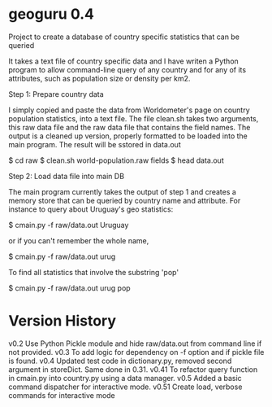# geoguru 0.4

Project to create a database of country specific statistics that can be queried

It takes a text file of country specific data and I have writen a Python program to allow command-line query of any country and for any of its attributes, such as population size or density per km2.

Step 1: Prepare country data

I simply copied and paste the data from Worldometer's page on country population statistics, into a text file.  The file clean.sh takes two arguments, this raw data file and the raw data file that contains the field names.  The output is a cleaned up version, properly formatted to be loaded into the main program.  The result will be sstored in data.out

$ cd raw
$ clean.sh world-population.raw fields
$ head data.out

Step 2: Load data file into main DB

The main program currently takes the output of step 1 and creates a memory store that can be queried by country name and attribute.  For instance to query about Uruguay's geo statistics:

$ cmain.py -f raw/data.out Uruguay

or if you can't remember the whole name,

$ cmain.py -f raw/data.out urug

To find all statistics that involve the substring 'pop'

$ cmain.py -f raw/data.out urug pop

Version History
===============

v0.2	Use Python Pickle module and hide raw/data.out from command line if not provided.
v0.3	To add logic for  dependency on -f option and if pickle file is found.
v0.4	Updated test code in dictionary.py, removed second argument in storeDict. Same done in 0.31.
v0.41	To refactor query function in cmain.py into country.py using a data manager.
v0.5	Added a basic command dispatcher for interactive mode.
v0.51	Create load, verbose commands for interactive mode